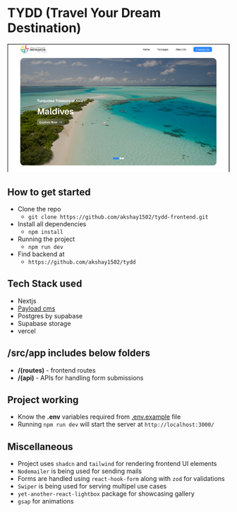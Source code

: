 # TYDD (Travel Your Dream Destination)

![Thumbnail](./public/thumbnail.png)

## How to get started

- Clone the repo
  - `git clone https://github.com/akshay1502/tydd-frontend.git`
- Install all dependencies
  - `npm install`
- Running the project
  - `npm run dev`
- Find backend at
  - `https://github.com/akshay1502/tydd`

## Tech Stack used

- Nextjs
- [Payload cms](https://payloadcms.com/docs/getting-started/what-is-payload)
- Postgres by supabase
- Supabase storage
- vercel

## /src/app includes below folders

- **/(routes)** - frontend routes
- **/(api)** - APIs for handling form submissions

## Project working

- Know the **.env** variables required from [.env.example](https://github.com/akshay1502/tydd/blob/QA/.env.example) file
- Running `npm run dev` will start the server at `http://localhost:3000/`

## Miscellaneous

- Project uses `shadcn` and `tailwind` for rendering frontend UI elements
- `Nodemailer` is being used for sending mails
- Forms are handled using `react-hook-form` along with `zod` for validations
- `Swiper` is being used for serving multipel use cases
- `yet-another-react-lightbox` package for showcasing gallery
- `gsap` for animations
